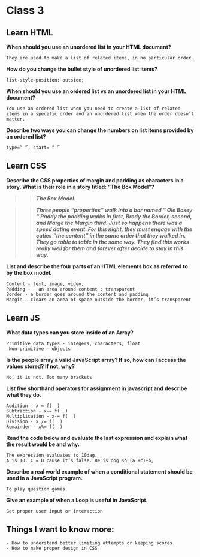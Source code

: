 # Class 3

## Learn HTML

**When should you use an unordered list in your HTML document?**

    They are used to make a list of related items, in no particular order.  

**How do you change the bullet style of unordered list items?**

    list-style-position: outside;

**When should you use an ordered list vs an unordered list in your HTML document?**

    You use an ordered list when you need to create a list of related items in a specific order and an unordered list when the order doesn’t  matter.

**Describe two ways you can change the numbers on list items provided by an ordered list?**

    type=“ ”, start= “ ”

## Learn CSS

**Describe the CSS properties of margin and padding as characters in a story. What is their role in a story titled: “The Box Model”?**

>>***The Box Model***

>>***Three people “properties” walk into a bar named “ Ole Boxey “ Paddy the padding walks in first, Brody  the Border, second, and Marge the Margin third. Just so happens there was a speed dating event. For this night, they must engage with the cuties “the content” in the same order that they walked in. They go  table to table in the same way. They find this works really well for them and forever after decide to stay in this way.*** 

**List and describe the four parts of an HTML elements box as referred to by the box model.**

    Content - text, image, video,  
    Padding -   an area around content ; transparent  
    Border - a border goes around the content and padding  
    Margin - clears an area of space outside the border, it’s transparent

## Learn JS

**What data types can you store inside of an Array?**

    Primitive data types - integers, characters, float 
     Non-primitive - objects

**Is the people array a valid JavaScript array? If so, how can I access the values stored? If not, why?**

    No, it is not. Too many brackets

**List five shorthand operators for assignment in javascript and describe what they do.**

    Addition - x = f(  )
    Subtraction - x-= f(  )
    Multiplication - x-= f(  )
    Division - x /= f(  )
    Remainder - x%= f(  )

**Read the code below and evaluate the last expression and explain what the result would be and why.**

    The expression evaluates to 10dag.
    A is 10. C = 0 cause it’s false. Be is dog so (a +c)+b;

**Describe a real world example of when a conditional statement should be used in a JavaScript program.**

    To play question games.

**Give an example of when a Loop is useful in JavaScript.**

    Get proper user input or interaction

## Things I want to know more:

    - How to understand better limiting attempts or keeping scores. 
    - How to make proper design in CSS
